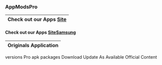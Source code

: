 ### AppModsPro 

|Check out our Apps [Site](https://github.com/Gustavo112603/seal/releases/tag/Seal)
|----------------------------------------------------------------------------------------|
#### Check out our Apps [SiteSamsung](https://github.com/Gustavo112603/seal/releases/tag/Samsung)


|Originals Application
|-------------------------|
 versions Pro
 apk packages
 Download
 Update As Available
 Official Content







